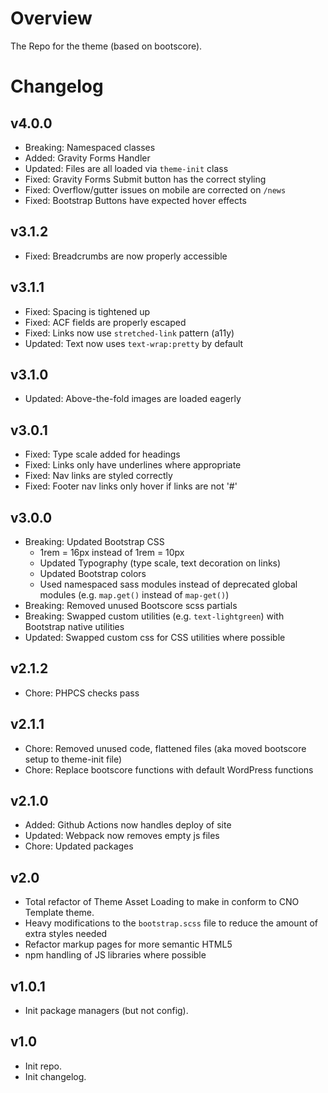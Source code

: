 # Overview

The Repo for the theme (based on bootscore).

# Changelog

## v4.0.0

-   Breaking: Namespaced classes
-   Added: Gravity Forms Handler
-   Updated: Files are all loaded via `theme-init` class
-   Fixed: Gravity Forms Submit button has the correct styling
-   Fixed: Overflow/gutter issues on mobile are corrected on `/news`
-   Fixed: Bootstrap Buttons have expected hover effects

## v3.1.2

-   Fixed: Breadcrumbs are now properly accessible

## v3.1.1

-   Fixed: Spacing is tightened up
-   Fixed: ACF fields are properly escaped
-   Fixed: Links now use `stretched-link` pattern (a11y)
-   Updated: Text now uses `text-wrap:pretty` by default

## v3.1.0

-   Updated: Above-the-fold images are loaded eagerly

## v3.0.1

-   Fixed: Type scale added for headings
-   Fixed: Links only have underlines where appropriate
-   Fixed: Nav links are styled correctly
-   Fixed: Footer nav links only hover if links are not '#'

## v3.0.0

-   Breaking: Updated Bootstrap CSS
    -   1rem = 16px instead of 1rem = 10px
    -   Updated Typography (type scale, text decoration on links)
    -   Updated Bootstrap colors
    -   Used namespaced sass modules instead of deprecated global modules (e.g. `map.get()` instead of `map-get()`)
-   Breaking: Removed unused Bootscore scss partials
-   Breaking: Swapped custom utilities (e.g. `text-lightgreen`) with Bootstrap native utilities
-   Updated: Swapped custom css for CSS utilities where possible

## v2.1.2

-   Chore: PHPCS checks pass

## v2.1.1

-   Chore: Removed unused code, flattened files (aka moved bootscore setup to theme-init file)
-   Chore: Replace bootscore functions with default WordPress functions

## v2.1.0

-   Added: Github Actions now handles deploy of site
-   Updated: Webpack now removes empty js files
-   Chore: Updated packages

## v2.0

-   Total refactor of Theme Asset Loading to make in conform to CNO Template theme.
-   Heavy modifications to the `bootstrap.scss` file to reduce the amount of extra styles needed
-   Refactor markup pages for more semantic HTML5
-   npm handling of JS libraries where possible

## v1.0.1

-   Init package managers (but not config).

## v1.0

-   Init repo.
-   Init changelog.
